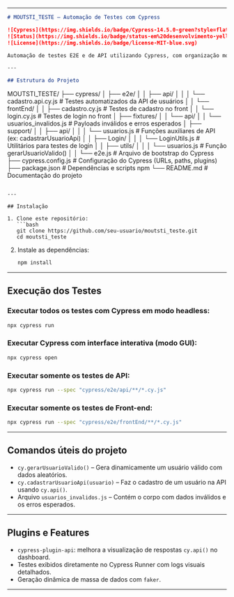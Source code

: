 
---

```markdown
# MOUTSTI_TESTE – Automação de Testes com Cypress

![Cypress](https://img.shields.io/badge/Cypress-14.5.0-green?style=flat&logo=cypress)
![Status](https://img.shields.io/badge/status-em%20desenvolvimento-yellow)
![License](https://img.shields.io/badge/license-MIT-blue.svg)

Automação de testes E2E e de API utilizando Cypress, com organização modular de pastas, geração dinâmica de dados e execução parametrizada via linha de comando.

---

## Estrutura do Projeto

```

MOUTSTI\_TESTE/
├── cypress/
│   ├── e2e/
│   │   ├── api/
│   │   │   └── cadastro.api.cy.js       # Testes automatizados da API de usuários
│   │   └── frontEnd/
│   │       ├── cadastro.cy.js           # Testes de cadastro no front
│   │       └── login.cy.js              # Testes de login no front
│   ├── fixtures/
│   │   └── api/
│   │       └── usuarios\_invalidos.js    # Payloads inválidos e erros esperados
│   ├── support/
│   │   ├── api/
│   │   │   └── usuarios.js              # Funções auxiliares de API (ex: cadastrarUsuarioApi)
│   │   ├── Login/
│   │   │   └── LoginUtils.js            # Utilitários para testes de login
│   │   ├── utils/
│   │   │   └── usuarios.js              # Função gerarUsuarioValido()
│   │   └── e2e.js                       # Arquivo de bootstrap do Cypress
├── cypress.config.js                    # Configuração do Cypress (URLs, paths, plugins)
├── package.json                         # Dependências e scripts npm
└── README.md                            # Documentação do projeto

````

---

## Instalação

1. Clone este repositório:
   ```bash
   git clone https://github.com/seu-usuario/moutsti_teste.git
   cd moutsti_teste
````

2. Instale as dependências:

   ```bash
   npm install
   ```

---

## Execução dos Testes

### Executar todos os testes com Cypress em modo headless:

```bash
npx cypress run
```

### Executar Cypress com interface interativa (modo GUI):

```bash
npx cypress open
```

### Executar somente os testes de API:

```bash
npx cypress run --spec "cypress/e2e/api/**/*.cy.js"
```

### Executar somente os testes de Front-end:

```bash
npx cypress run --spec "cypress/e2e/frontEnd/**/*.cy.js"
```

---

## Comandos úteis do projeto

* `cy.gerarUsuarioValido()` – Gera dinamicamente um usuário válido com dados aleatórios.
* `cy.cadastrarUsuarioApi(usuario)` – Faz o cadastro de um usuário na API usando `cy.api()`.
* Arquivo `usuarios_invalidos.js` – Contém o corpo com dados inválidos e os erros esperados.

---

## Plugins e Features

* `cypress-plugin-api`: melhora a visualização de respostas `cy.api()` no dashboard.
* Testes exibidos diretamente no Cypress Runner com logs visuais detalhados.
* Geração dinâmica de massa de dados com `faker`.

---

```